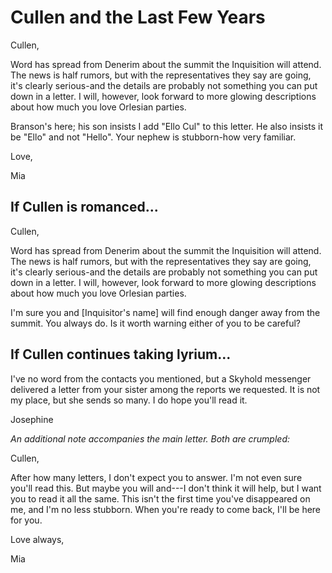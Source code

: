 <h1 class="title-sm">Cullen and the Last Few Years</h1>
<p>Cullen,</p>

<p>Word has spread from Denerim about the summit the Inquisition will attend. The news is half rumors, but with the representatives they say are going, it's clearly serious-and the details are probably not something you can put down in a letter. I will, however, look forward to more glowing descriptions about how much you love Orlesian parties.</p>

<p>Branson's here; his son insists I add "Ello Cul" to this letter. He also insists it be "Ello" and not "Hello". Your nephew is stubborn-how very familiar.</p>

<p>Love,</p>

<p>Mia</p>

<div class="division"></div>

<h2 class="condition">If Cullen is romanced...</h2>
<p>Cullen,</p>

<p>Word has spread from Denerim about the summit the Inquisition will attend. The news is half rumors, but with the representatives they say are going, it's clearly serious-and the details are probably not something you can put down in a letter. I will, however, look forward to more glowing descriptions about how much you love Orlesian parties.</p>

<p>I'm sure you and [Inquisitor's name] will find enough danger away from the summit. You always do. Is it worth warning either of you to be careful?</p>

<div class="division"></div>

<h2 class="condition">If Cullen continues taking lyrium...</h2>
<p>I've no word from the contacts you mentioned, but a Skyhold messenger delivered a letter from your sister among the reports we requested. It is not my place, but she sends so many. I do hope you'll read it.</p>

<p>Josephine</p>

<p><i> An additional note accompanies the main letter. Both are crumpled: </i></p>

<p>Cullen,</p>

<p>After how many letters, I don't expect you to answer. I'm not even sure you'll read this. But maybe you will and---I don't think it will help, but I want you to read it all the same. This isn't the first time you've disappeared on me, and I'm no less stubborn. When you're ready to come back, I'll be here for you.</p>

<p>Love always,</p>

<p>Mia</p>

